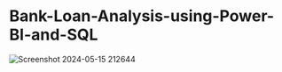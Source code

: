 # Bank-Loan-Analysis-using-Power-BI-and-SQL


![Screenshot 2024-05-15 212644](https://github.com/anargh-t/Bank-Loan-Analysis-using-Power-BI-and-SQL/assets/133887240/bc2cfac6-40d7-4ea4-8d9a-eb342b354944)
